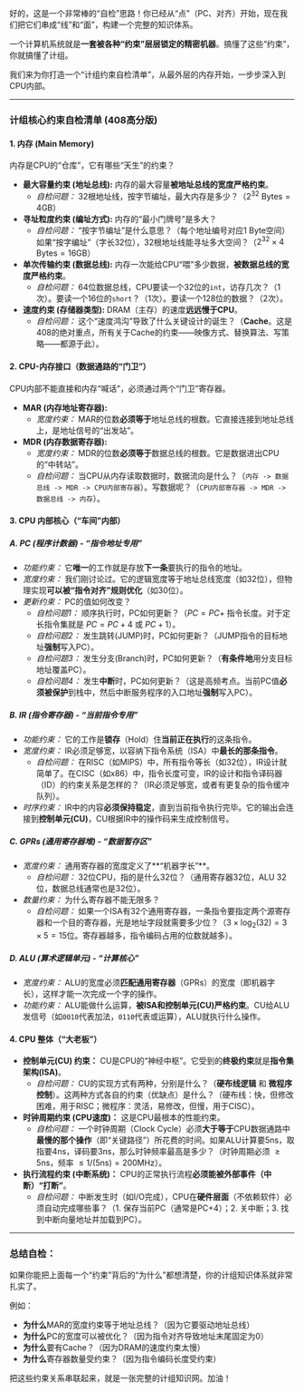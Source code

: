 好的，这是一个非常棒的“自检”思路！你已经从“点”（PC、对齐）开始，现在我们把它们串成“线”和“面”，构建一个完整的知识体系。

一个计算机系统就是**一套被各种“约束”层层锁定的精密机器**。搞懂了这些“约束”，你就搞懂了计组。

我们来为你打造一个“计组约束自检清单”，从最外层的内存开始，一步步深入到CPU内部。

------



### 计组核心约束自检清单 (408高分版)





#### 1. 内存 (Main Memory)



内存是CPU的“仓库”，它有哪些“天生”的约束？

- **最大容量约束 (地址总线):** 内存的最大容量**被地址总线的宽度严格约束**。
  - *自检问题：* 32根地址线，按字节编址，最大内存是多少？（$2^{32} \text{ Bytes} = 4\text{GB}$）
- **寻址粒度约束 (编址方式):** 内存的“最小门牌号”是多大？
  - *自检问题：* “按字节编址”是什么意思？（每个地址编号对应1 Byte空间）如果“按字编址”（字长32位），32根地址线能寻址多大空间？（$2^{32} \times 4 \text{ Bytes} = 16\text{GB}$）
- **单次传输约束 (数据总线):** 内存一次能给CPU“喂”多少数据，**被数据总线的宽度严格约束**。
  - *自检问题：* 64位数据总线，CPU要读一个32位的`int`，访存几次？（1次）。要读一个16位的`short`？（1次）。要读一个128位的数据？（2次）。
- **速度约束 (存储器类型):** DRAM（主存）的速度**远远慢于CPU**。
  - *自检问题：* 这个“速度鸿沟”导致了什么关键设计的诞生？（**Cache**。这是408的绝对重点，所有关于Cache的约束——映像方式、替换算法、写策略——都源于此）。



#### 2. CPU-内存接口（数据通路的“门卫”）



CPU内部不能直接和内存“喊话”，必须通过两个“门卫”寄存器。

- **MAR (内存地址寄存器):**
  - *宽度约束：* MAR的位数**必须等于**地址总线的根数。它直接连接到地址总线上，是地址信号的“出发站”。
- **MDR (内存数据寄存器):**
  - *宽度约束：* MDR的位数**必须等于**数据总线的根数。它是数据进出CPU的“中转站”。
  - *自检问题：* 当CPU从内存读取数据时，数据流向是什么？（`内存 -> 数据总线 -> MDR -> CPU内部寄存器`）。写数据呢？（`CPU内部寄存器 -> MDR -> 数据总线 -> 内存`）。



#### 3. CPU 内部核心（“车间”内部）





##### A. PC (程序计数器) - “指令地址专用”



- *功能约束：* 它**唯一**的工作就是存放**下一条**要执行的指令的地址。
- *宽度约束：* 我们刚讨论过。它的逻辑宽度等于地址总线宽度（如32位），但物理实现**可以被“指令对齐”规则优化**（如30位）。
- *更新约束：* PC的值如何改变？
  - *自检问题1：* 顺序执行时，PC如何更新？（$PC = PC +$ 指令长度。对于定长指令集就是 $PC = PC + 4$ 或 $PC + 1$）。
  - *自检问题2：* 发生跳转(JUMP)时，PC如何更新？（JUMP指令的目标地址**强制**写入PC）。
  - *自检问题3：* 发生分支(Branch)时，PC如何更新？（**有条件地**用分支目标地址覆盖PC）。
  - *自检问题4：* 发生**中断**时，PC如何更新？（这是高频考点。当前PC值**必须被保护**到栈中，然后中断服务程序的入口地址**强制**写入PC）。



##### B. IR (指令寄存器) - “当前指令专用”



- *功能约束：* 它的工作是**锁存**（Hold）住**当前正在执行**的这条指令。
- *宽度约束：* IR必须足够宽，以容纳下指令系统（ISA）中**最长的那条指令**。
  - *自检问题：* 在RISC（如MIPS）中，所有指令等长（如32位），IR设计就简单了。在CISC（如x86）中，指令长度可变，IR的设计和指令译码器（ID）的约束关系是怎样的？（IR必须足够宽，或者有更复杂的指令缓冲队列）。
- *时序约束：* IR中的内容**必须保持稳定**，直到当前指令执行完毕。它的输出会连接到**控制单元(CU)**，CU根据IR中的操作码来生成控制信号。



##### C. GPRs (通用寄存器堆) - “数据暂存区”



- *宽度约束：* 通用寄存器的宽度定义了**“机器字长”**。
  - *自检问题：* 32位CPU，指的是什么32位？（通用寄存器32位，ALU 32位，数据总线通常也是32位）。
- *数量约束：* 为什么寄存器不能无限多？
  - *自检问题：* 如果一个ISA有32个通用寄存器，一条指令要指定两个源寄存器和一个目的寄存器，光是地址字段就需要多少位？（$3 \times \log_2(32) = 3 \times 5 = 15$位。寄存器越多，指令编码占用的位数就越多）。



##### D. ALU (算术逻辑单元) - “计算核心”



- *宽度约束：* ALU的宽度必须**匹配通用寄存器**（GPRs）的宽度（即机器字长），这样才能一次完成一个字的操作。
- *功能约束：* ALU能做什么运算，**被ISA和控制单元(CU)严格约束**。CU给ALU发信号（如`0010`代表加法，`0110`代表或运算），ALU就执行什么操作。



#### 4. CPU 整体（“大老板”）



- **控制单元(CU) 约束：** CU是CPU的“神经中枢”。它受到的**终极约束**就是**指令集架构(ISA)**。
  - *自检问题：* CU的实现方式有两种，分别是什么？（**硬布线逻辑** 和 **微程序控制**）。这两种方式各自的约束（优缺点）是什么？（硬布线：快，但修改困难，用于RISC；微程序：灵活，易修改，但慢，用于CISC）。
- **时钟周期约束 (CPU速度)：** 这是CPU最根本的性能约束。
  - *自检问题：* 一个时钟周期（Clock Cycle）必须**大于等于**CPU数据通路中**最慢的那个操作**（即“关键路径”）所花费的时间。如果ALU计算要5ns，取指要4ns，译码要3ns，那么时钟频率最高是多少？（时钟周期必须 $\geq 5\text{ns}$，频率 $\leq 1 / (5\text{ns}) = 200\text{MHz}$）。
- **执行流程约束 (中断系统)：** CPU的正常执行流程**必须能被外部事件（中断）“打断”**。
  - *自检问题：* 中断发生时（如I/O完成），CPU在**硬件层面**（不依赖软件）必须自动完成哪些事？（1. 保存当前PC（通常是PC+4）；2. 关中断；3. 找到中断向量地址并加载到PC）。

------



### 总结自检：



如果你能把上面每一个“约束”背后的“为什么”都想清楚，你的计组知识体系就非常扎实了。

例如：

- **为什么**MAR的宽度约束等于地址总线？（因为它要驱动地址总线）
- **为什么**PC的宽度可以被优化？（因为指令对齐导致地址末尾固定为0）
- **为什么**要有Cache？（因为DRAM的速度约束太慢）
- **为什么**寄存器数量受约束？（因为指令编码长度受约束）

把这些约束关系串联起来，就是一张完整的计组知识网。加油！